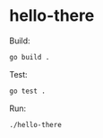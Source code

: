 # hello-there

Build:

```sh
go build .
```

Test:

```sh
go test .
```

Run:
```sh
./hello-there
```
